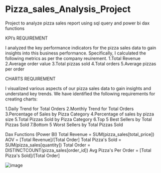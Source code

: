 # Pizza_sales_Analysis_Project
Project to analyze pizza sales report using sql query and power bi dax functions

KPI’s REQUIREMENT 

I analyzed the key performance indicators for the pizza sales data to gain insights into this business performance. Specifically, I calculated the following metrics as per the company reuirement.
1.Total Revenue 
2.Average order value 
3.Total pizzas sold 
4.Total orders 
5.Average pizzas per order

CHARTS  REQUIREMENT 

I visualized  various aspects of our pizza sales data to gain insights and understand key trends. We have identified the following requirements for creating charts:

1.Daily Trend for Total Orders
2.Monthly Trend for Total Orders 
3.Percentage of Sales by Pizza Category 
4.Percentage of sales by pizza size 
5.Total Pizzas Sold by Pizza Category 
6.Top 5 Best Sellers by Total Pizzas Sold 
7.Bottom 5 Worst Sellers by Total Pizzas Sold 

Dax Functions (Power BI)
Total Revenue = SUM(pizza_sales[total_price])
AOV = [Total Revenue]/[Total Order]
Total Pizza's Sold = SUM(pizza_sales[quantity])
Total Order = DISTINCTCOUNT(pizza_sales[order_id])
Avg Pizza's Per Order = [Total Pizza's Sold]/[Total Order]  

![image](https://github.com/Faizh19/Pizza_sales_Analysis_Project/assets/121799783/e74600f7-4530-40d1-a4ec-832f68e6902f)















 


